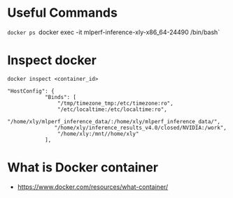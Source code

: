 # Useful Commands
`docker ps
`docker exec -it mlperf-inference-xly-x86_64-24490 /bin/bash`
# Inspect docker
`docker inspect <container_id>`

```Shell
"HostConfig": {
            "Binds": [
                "/tmp/timezone_tmp:/etc/timezone:ro",
                "/etc/localtime:/etc/localtime:ro",
                "/home/xly/mlperf_inference_data/:/home/xly/mlperf_inference_data/",
               "/home/xly/inference_results_v4.0/closed/NVIDIA:/work",
                "/home/xly:/mnt//home/xly"
            ],
```
# What is Docker container
- https://www.docker.com/resources/what-container/


